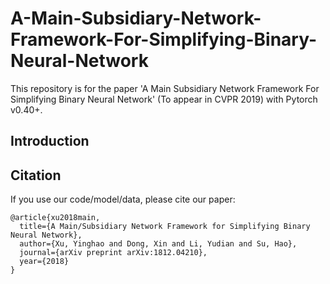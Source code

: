 # A-Main-Subsidiary-Network-Framework-For-Simplifying-Binary-Neural-Network
This repository is for the paper 'A Main Subsidiary Network Framework For Simplifying Binary Neural Network' (To appear in CVPR 2019) with Pytorch v0.40+.

## Introduction

## Citation
If you use our code/model/data, please cite our paper:
```
@article{xu2018main,
  title={A Main/Subsidiary Network Framework for Simplifying Binary Neural Network},
  author={Xu, Yinghao and Dong, Xin and Li, Yudian and Su, Hao},
  journal={arXiv preprint arXiv:1812.04210},
  year={2018}
}
```
